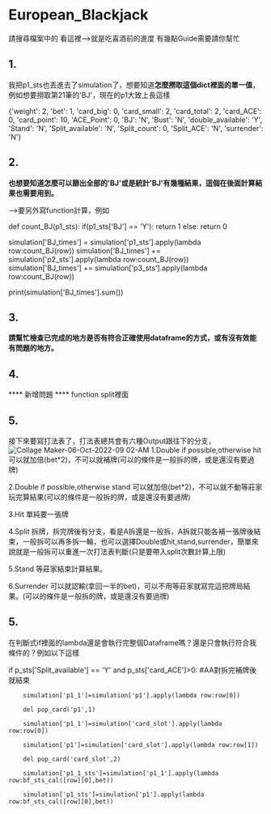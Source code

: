 # European_Blackjack
請搜尋檔案中的 看這裡-->就是吃喜酒前的進度
有幾點Guide需要請你幫忙
## 1.
我把p1_sts也丟進去了simulation了，想要知道**怎麼撈取這個dict裡面的單一值**，例如想要撈取第21筆的'BJ'，現在的p1大致上長這樣

{'weight': 2,
 'bet': 1,
 'card_big': 0,
 'card_small': 2,
 'card_total': 2,
 'card_ACE': 0,
 'card_point': 10,
 'ACE_Point': 0,
 'BJ': 'N',
 'Bust': 'N',
 'double_available': 'Y',
 'Stand': 'N',
 'Split_available': 'N',
 'Split_count': 0,
 'Split_ACE': 'N',
 'surrender': 'N'}

## 2.
 **也想要知道怎麼可以篩出全部的'BJ'或是統計'BJ'有幾種結果，這個在後面計算結果也需要用到。**
 
 -->要另外寫function計算，例如
 
 def count_BJ(p1_sts):
    if(p1_sts['BJ'] == 'Y'):
        return 1
    else:
        return 0
    
simulation['BJ_times'] =  simulation['p1_sts'].apply(lambda row:count_BJ(row))
simulation['BJ_times'] +=  simulation['p2_sts'].apply(lambda row:count_BJ(row))
simulation['BJ_times'] +=  simulation['p3_sts'].apply(lambda row:count_BJ(row))

print(simulation['BJ_times'].sum())
 
## 3.
 **請幫忙檢查已完成的地方是否有符合正確使用dataframe的方式，或有沒有效能有問題的地方。**
## 4.
**** 新增問題 ****
function split裡面

## 5.
接下來要寫打法表了，打法表總共會有六種Output跟往下的分支，
  ![Collage Maker-06-Oct-2022-09 02-AM](https://user-images.githubusercontent.com/19257014/194746188-6a816e3a-0411-4026-a3b0-e6557a29c68c.jpg)
  1.Double if possible,otherwise hit     可以就加倍(bet*2)，不可以就補牌(可以的條件是一般拆的牌，或是還沒有要過牌)
  
  2.Double if possible,otherwise stand   可以就加倍(bet*2)，不可以就不動等莊家玩完算結果(可以的條件是一般拆的牌，或是還沒有要過牌)
  
  3.Hit                                  單純要一張牌
  
  4.Split                                拆牌，拆完牌後有分支，看是A拆還是一般拆，A拆就只能各補一張牌後結束，一般拆可以再多拆一輪，也可以選擇Double或hit,stand,surrender，簡單來說就是一般拆可以重進一次打法表判斷(只是要帶入split次數計算上限)
  
  5.Stand                                等莊家結束計算結果。
  
  6.Surrender                            可以就認輸(拿回一半的bet)，可以不用等莊家就寫完這把牌局結果。(可以的條件是一般拆的牌，或是還沒有要過牌)
  
## 5.
在判斷式if裡面的lambda還是會執行完整個Dataframe嗎？還是只會執行符合我條件的？例如以下這樣

if p_sts['Split_available'] == 'Y' and p_sts['card_ACE']>0: #AA對拆完補牌後就結束

        simulation['p1_1']=simulation['p1'].apply(lambda row:row[0])
        
        del pop_card('p1',1)
        
        simulation['p1_1']=simulation['card_slot'].apply(lambda row:row[0])
        
        simulation['p1']=simulation['card_slot'].apply(lambda row:row[1])
        
        del pop_card('card_slot',2)
        
        simulation['p1_1_sts']=simulation['p1_1'].apply(lambda row:bf_sts_cal([row][0],bet))
        
        simulation['p1_sts']=simulation['p1'].apply(lambda row:bf_sts_cal([row][0],bet))

